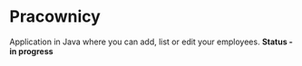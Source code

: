 # Pracownicy
Application in Java where you can add, list or edit your employees. 
<b>Status - in progress</b>
